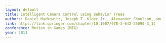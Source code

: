 ```yaml
---
layout: default
title: Intelligent Camera Control using Behavior Trees
authors: Daniel Markowitz, Joseph T. Kider Jr., Alexander Shoulson, and Norman I. Badler
link: https://link.springer.com/chapter/10.1007/978-3-642-25090-3_14
conference: Motion in Games (MIG)
year: 2011
---
```

